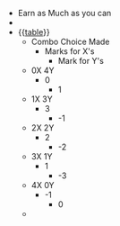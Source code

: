 - Earn as Much as you can
- 
- {{[table]()}}
    - Combo Choice Made
        - Marks for X's   
            - Mark for Y's
    - 0X	4Y 
        - 0
            - 1
    - 1X	3Y
        - 3
            - -1
    - 2X	2Y
        - 2
            - -2
    - 3X	1Y
        - 1
            - -3
    - 4X	0Y
        - -1
            - 0
    - 
